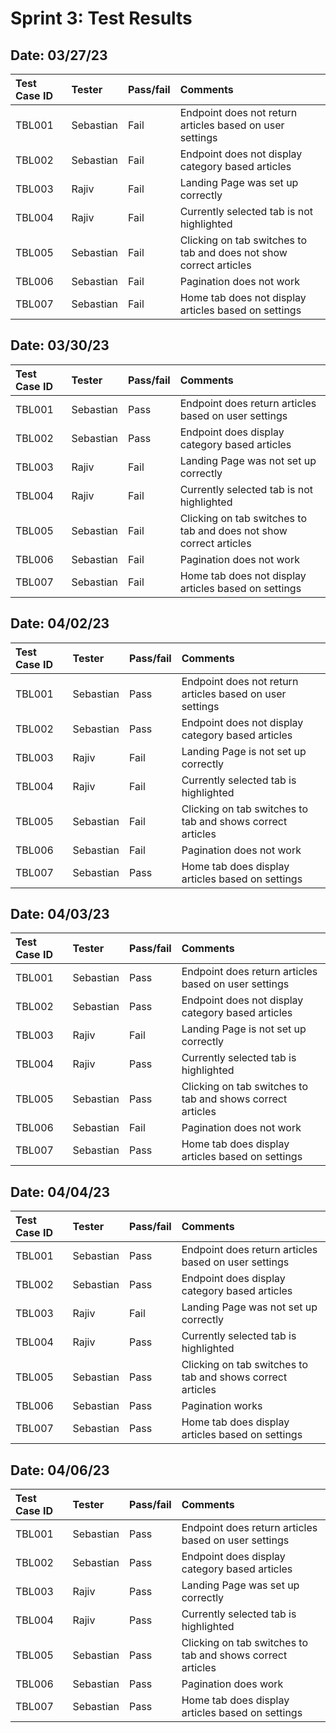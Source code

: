 # Sprint 3: Test Results

## Date: 03/27/23

| Test Case ID | Tester    | Pass/fail | Comments                                                           |
| :----------- | :-------- | :-------- | :----------------------------------------------------------------- |
| TBL001       | Sebastian | Fail      | Endpoint does not return articles based on user settings           |
| TBL002       | Sebastian | Fail      | Endpoint does not display category based articles                  |
| TBL003       | Rajiv     | Fail      | Landing Page was set up correctly                                  |
| TBL004       | Rajiv     | Fail      | Currently selected tab is not highlighted                          |
| TBL005       | Sebastian | Fail      | Clicking on tab switches to tab and does not show correct articles |
| TBL006       | Sebastian | Fail      | Pagination does not work                                           |
| TBL007       | Sebastian | Fail      | Home tab does not display articles based on settings               |

## Date: 03/30/23

| Test Case ID | Tester    | Pass/fail | Comments                                                           |
| :----------- | :-------- | :-------- | :----------------------------------------------------------------- |
| TBL001       | Sebastian | Pass      | Endpoint does return articles based on user settings               |
| TBL002       | Sebastian | Pass      | Endpoint does display category based articles                      |
| TBL003       | Rajiv     | Fail      | Landing Page was not set up correctly                              |
| TBL004       | Rajiv     | Fail      | Currently selected tab is not highlighted                          |
| TBL005       | Sebastian | Fail      | Clicking on tab switches to tab and does not show correct articles |
| TBL006       | Sebastian | Fail      | Pagination does not work                                           |
| TBL007       | Sebastian | Fail      | Home tab does not display articles based on settings               |

## Date: 04/02/23

| Test Case ID | Tester    | Pass/fail | Comments                                                   |
| :----------- | :-------- | :-------- | :--------------------------------------------------------- |
| TBL001       | Sebastian | Pass      | Endpoint does not return articles based on user settings   |
| TBL002       | Sebastian | Pass      | Endpoint does not display category based articles          |
| TBL003       | Rajiv     | Fail      | Landing Page is not set up correctly                       |
| TBL004       | Rajiv     | Fail      | Currently selected tab is highlighted                      |
| TBL005       | Sebastian | Fail      | Clicking on tab switches to tab and shows correct articles |
| TBL006       | Sebastian | Fail      | Pagination does not work                                   |
| TBL007       | Sebastian | Pass      | Home tab does display articles based on settings           |

## Date: 04/03/23

| Test Case ID | Tester    | Pass/fail | Comments                                                   |
| :----------- | :-------- | :-------- | :--------------------------------------------------------- |
| TBL001       | Sebastian | Pass      | Endpoint does return articles based on user settings       |
| TBL002       | Sebastian | Pass      | Endpoint does not display category based articles          |
| TBL003       | Rajiv     | Fail      | Landing Page is not set up correctly                       |
| TBL004       | Rajiv     | Pass      | Currently selected tab is highlighted                      |
| TBL005       | Sebastian | Pass      | Clicking on tab switches to tab and shows correct articles |
| TBL006       | Sebastian | Fail      | Pagination does not work                                   |
| TBL007       | Sebastian | Pass      | Home tab does display articles based on settings           |

## Date: 04/04/23

| Test Case ID | Tester    | Pass/fail | Comments                                                   |
| :----------- | :-------- | :-------- | :--------------------------------------------------------- |
| TBL001       | Sebastian | Pass      | Endpoint does return articles based on user settings       |
| TBL002       | Sebastian | Pass      | Endpoint does display category based articles              |
| TBL003       | Rajiv     | Fail      | Landing Page was not set up correctly                      |
| TBL004       | Rajiv     | Pass      | Currently selected tab is highlighted                      |
| TBL005       | Sebastian | Pass      | Clicking on tab switches to tab and shows correct articles |
| TBL006       | Sebastian | Pass      | Pagination works                                           |
| TBL007       | Sebastian | Pass      | Home tab does display articles based on settings           |

## Date: 04/06/23

| Test Case ID | Tester    | Pass/fail | Comments                                                   |
| :----------- | :-------- | :-------- | :--------------------------------------------------------- |
| TBL001       | Sebastian | Pass      | Endpoint does return articles based on user settings       |
| TBL002       | Sebastian | Pass      | Endpoint does display category based articles              |
| TBL003       | Rajiv     | Pass      | Landing Page was set up correctly                          |
| TBL004       | Rajiv     | Pass      | Currently selected tab is highlighted                      |
| TBL005       | Sebastian | Pass      | Clicking on tab switches to tab and shows correct articles |
| TBL006       | Sebastian | Pass      | Pagination does work                                       |
| TBL007       | Sebastian | Pass      | Home tab does display articles based on settings           |
